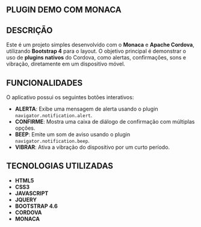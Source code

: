 ## PLUGIN DEMO COM MONACA

## DESCRIÇÃO

Este é um projeto simples desenvolvido com o **Monaca** e **Apache Cordova**, utilizando **Bootstrap 4** para o layout. O objetivo principal é demonstrar o uso de **plugins nativos** do Cordova, como alertas, confirmações, sons e vibração, diretamente em um dispositivo móvel.

## FUNCIONALIDADES

O aplicativo possui os seguintes botões interativos:

- **ALERTA**: Exibe uma mensagem de alerta usando o plugin `navigator.notification.alert`.
- **CONFIRME**: Mostra uma caixa de diálogo de confirmação com múltiplas opções.
- **BEEP**: Emite um som de aviso usando o plugin `navigator.notification.beep`.
- **VIBRAR**: Ativa a vibração do dispositivo por um curto período.

## TECNOLOGIAS UTILIZADAS

- **HTML5**  
- **CSS3**  
- **JAVASCRIPT**  
- **JQUERY**  
- **BOOTSTRAP 4.6**  
- **CORDOVA**  
- **MONACA**  
